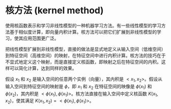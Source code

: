 # 核方法 (kernel method)

使用核函数表示和学习非线性模型的一种机器学习方法。有一些线性模型的学习方法基于相似度计算，即向量内积计算。核方法可以把它们扩展到非线性模型的学习，使其应用范围更广泛。

把线性模型扩展到非线性模型，直接的做法是显式地定义从输入空间（低维空间）
到特征空间（高维空间）的映射，在特征空间中进行内积计算。核方法的技巧在于不显式地定义这个映射，而是直接定义核函数，即映射之后在特征空间的内积。这样可以简化计算，达到同样的效果。

假设 $x_1$ 和 $x_2$ 是输入空间的任意两个实例（向量），其内积是 $<x_1,x_2>$。假设从输入空间到特征空间的映射是 $\phi$，即 $x_1$ 和 $x_2$ 在特征空间的映像是 $\phi(x_1)$ 和 $\phi(x_2)$，其内积是 $<\phi(x_1), \phi(x_1)>$。核方法直接在输入空间中定义核函数 $K(x_1, x_2)$，使其满足 $K(x_1, x_2)=<\phi(x_1), \phi(x_1)>$。